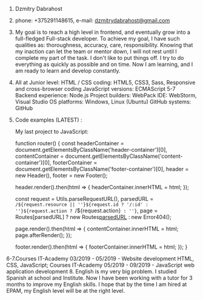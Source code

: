 1.  Dzmitry Dabrahost
2.  phone: +375291148615, e-mail: dzmitrydabrahost@gmail.com
3.  My goal is to reach a high level in frontend, and eventually grow into a full-fledged Full-stack developer.
    To achieve my goal, I have such qualities as: thoroughness, accuracy, care, responsibility. 
    Knowing that my inaction can let the team or mentor down, I will not rest until I complete my part of the task.
    I don't like to put things off. I try to do everything as quickly as possible and on time.
    Now I am learning, and I am ready to learn and develop constantly.
4.  All at Junior level:
    HTML / CSS coding: HTML5, CSS3, Sass, Responsive and cross-browser coding
    JavaScript versions: ECMAScript 5-7
    Backend experience: Node.js
    Project builders: WebPack
    IDE: WebStorm, Visual Studio
    OS platforms: Windows, Linux (Ubuntu)
    GitHub systems: GitHub
5.  Code examples (LATEST) :
    
    My last project to JavaScript:

    function router() {
    const headerContainer = document.getElementsByClassName('header-container')[0],
          contentContainer = document.getElementsByClassName('content-container')[0],
          footerContainer = document.getElementsByClassName('footer-container')[0],
          header = new Header(),
          footer = new Footer();

    header.render().then(html => {
        headerContainer.innerHTML = html;
    });

    const request = Utils.parseRequestURL(),
        parsedURL = `/${request.resource || ''}${request.id ? '/:id' : ''}${request.action ? `/${request.action}` : ''}`,
        page = Routes[parsedURL] ? new Routes[parsedURL]() : new Error404();

    page.render().then(html => {
        contentContainer.innerHTML = html;
        page.afterRender();
    });

    footer.render().then(html => {
        footerContainer.innerHTML = html;
    });
}

6-7.Courses IT-Academy 03/2019 - 05/2019 - Website development HTML, CSS, JavaScript;
    Courses IT-Academy 05/2019 - 09/2019 - JavaScript web application development
8.  English is my very big problem. I studied Spanish at school and Institute.
    Now I have been working with a tutor for 3 months to improve my English skills. I hope that by the time I am hired at EPAM, my English  level will be at the right level.